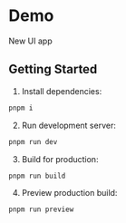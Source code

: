 # Demo
New UI app

## Getting Started
1. Install dependencies:
```bash
pnpm i
```

2. Run development server:
```bash
pnpm run dev
```

3. Build for production:
```bash
pnpm run build
```

4. Preview production build:
```bash
pnpm run preview
```
